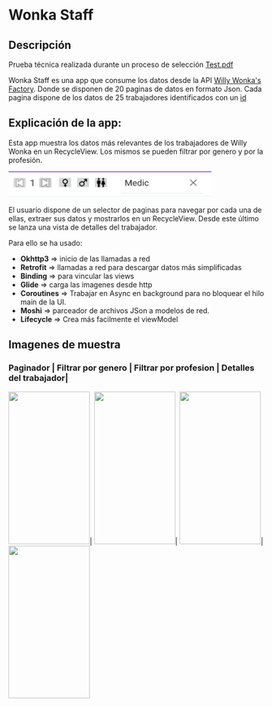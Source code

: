 # Wonka Staff 
 
## Descripción
Prueba técnica realizada durante un proceso de selección [Test.pdf](https://github.com/jorgesanme/Wonka_Staff/blob/main/images/Napptillus_Android%20Developer.pdf)

Wonka Staff es una app que consume los datos desde la API  [Willy Wonka's Factory](https://2q2woep105.execute-api.eu-west-1.amazonaws.com/napptilus/oompa-loompas). Donde se disponen de 20 paginas de datos en formato Json. Cada pagina dispone de los datos de 25 trabajadores identificados con un [id](https://2q2woep105.execute-api.eu-west-1.amazonaws.com/napptilus/oompa-loompas/1)


## Explicación de la app:
Esta app muestra los datos más relevantes de los trabajadores de Willy Wonka en un RecycleView. Los mismos se pueden filtrar por genero y por la profesión.

<img src="https://github.com/jorgesanme/Wonka_Staff/blob/main/images/top_bar.png" width="400" height="50" />

El usuario dispone de un selector de paginas para navegar por cada una de ellas, extraer sus datos y mostrarlos en un RecycleView.  Desde este último se lanza una vista de detalles del trabajador. 


Para ello se ha usado:

- **Okhttp3**  => inicio de las llamadas a red
- **Retrofit**  => llamadas a red para descargar datos más simplificadas
- **Binding** => para vincular las views
- **Glide**  => carga las imagenes desde http
- **Coroutines** => Trabajar en Async en background para no bloquear el hilo main de la UI.
- **Moshi** => parceador de archivos JSon a modelos de red.
- **Lifecycle** => Crea más facilmente el viewModel  


## Imagenes de muestra
### Paginador   | Filtrar por genero |  Filtrar por profesion  | Detalles del trabajador|
<img src="https://github.com/jorgesanme/Wonka_Staff/blob/main/images/Wonka_Staff_1.gif" width="160" height="300" />|
<img src="https://github.com/jorgesanme/Wonka_Staff/blob/main/images/Wonka_Staff_2.gif" width="160" height="300" />|
<img src="https://github.com/jorgesanme/Wonka_Staff/blob/main/images/Wonka_Staff_3.gif" width="160" height="300" />|
<img src="https://github.com/jorgesanme/Wonka_Staff/blob/main/images/Wonka_Staff_4.gif" width="160" height="300" />

